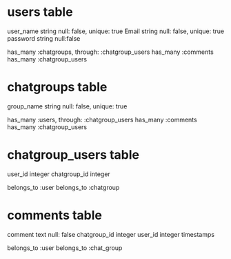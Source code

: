 # users table

  user_name   string    null: false, unique: true
  Email       string    null: false, unique: true
  password    string    null:false

  has_many :chatgroups, through: :chatgroup_users
  has_many :comments
  has_many :chatgroup_users



# chatgroups table

  group_name  string    null: false, unique: true

  has_many :users, through: :chatgroup_users
  has_many :comments
  has_many :chatgroup_users


# chatgroup_users table

  user_id       integer
  chatgroup_id  integer

  belongs_to :user
  belongs_to :chatgroup

# comments table

  comment         text    null: false
  chatgroup_id    integer
  user_id         integer
  timestamps

  belongs_to :user
  belongs_to :chat_group

<!-- マークダウンは次回のコミットで導入予定 -->







